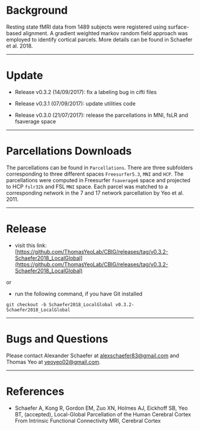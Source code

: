 Background
==========
Resting state fMRI data from 1489 subjects were registered using surface-based alignment. 
A gradient weighted markov random field approach was employed to identify cortical parcels.
More details can be found in Schaefer et al. 2018.

---

Update
======

- Release v0.3.2 (14/09/2017): fix a labeling bug in cifti files

- Release v0.3.1 (07/09/2017): update utilities code

- Release v0.3.0 (21/07/2017): release the parcellations in MNI, fsLR and fsaverage space

---

Parcellations Downloads
===========================
The parcellations can be found in ```Parcellations```. There are three subfolders corresponding to three different 
spaces ```Freesurfer5.3```, ```MNI``` and ```HCP```. The parcellations were computed in Freesurfer ```fsaverage6``` space and projected to 
HCP ```fslr32k``` and FSL ```MNI``` space. Each parcel was matched to a corresponding network in the 7 and 17 network parcellation by Yeo et al. 2011.  

---

Release
=======
- visit this link:
[https://github.com/ThomasYeoLab/CBIG/releases/tag/v0.3.2-Schaefer2018_LocalGlobal](https://github.com/ThomasYeoLab/CBIG/releases/tag/v0.3.2-Schaefer2018_LocalGlobal)

or

- run the following command, if you have Git installed

```
git checkout -b Schaefer2018_LocalGlobal v0.3.2-Schaefer2018_LocalGlobal
```

---

Bugs and Questions
==================
Please contact Alexander Schaefer at alexschaefer83@gmail.com and Thomas Yeo at yeoyeo02@gmail.com.

---

References
==========
+ Schaefer A, Kong R, Gordon EM, Zuo XN, Holmes AJ, Eickhoff SB, Yeo BT, (accepted), Local-Global Parcellation of the Human Cerebral Cortex From Intrinsic Functional Connectivity MRI, Cerebral Cortex
